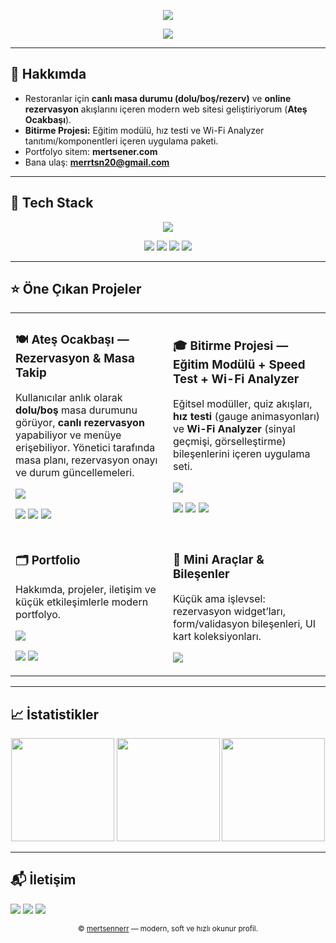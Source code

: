 <!-- Banner -->
<p align="center">
  <img src="https://capsule-render.vercel.app/api?type=transparent&fontColor=9aa4ff&text=Mert%20Şener&height=120&fontAlign=50&fontSize=56&desc=Full%20Stack%20Developer&descAlign=50&descAlignY=72" />
</p>

<!-- Typing -->
<p align="center">
  <img src="https://readme-typing-svg.demolab.com?font=Inter&weight=700&size=20&duration=2500&pause=1000&center=true&vCenter=true&width=640&lines=Modern+Web+Arayüzleri;Ger%C3%A7ek+Zamanl%C4%B1+Rezervasyon+Ak%C4%B1%C5%9Flar%C4%B1;Performans+ve+Kullan%C4%B1labilirlik+Odakl%C4%B1+Geli%C5%9Fim" />
</p>

---

## 👋 Hakkımda
- Restoranlar için **canlı masa durumu (dolu/boş/rezerv)** ve **online rezervasyon** akışlarını içeren modern web sitesi geliştiriyorum (**Ateş Ocakbaşı**).
- **Bitirme Projesi:** Eğitim modülü, hız testi ve Wi-Fi Analyzer tanıtımı/komponentleri içeren uygulama paketi.
- Portfolyo sitem: **mertsener.com**
- Bana ulaş: **merrtsn20@gmail.com**

---

## 🧰 Tech Stack
<!-- Soft, modern icons (skillicons) -->
<p align="center">
  <a href="#"><img src="https://skillicons.dev/icons?i=js,ts,react,next,tailwind,vercel,nodejs,express,firebase,redis,postgres,mongodb,git,github,figma&theme=dark" /></a>
</p>

<!-- Soft animated skill badges -->
<p align="center">
  <img src="https://img.shields.io/badge/Frontend-React%20%7C%20Next.js%20%7C%20Tailwind-1f2335?style=for-the-badge&labelColor=111827" />
  <img src="https://img.shields.io/badge/Backend-Node.js%20%7C%20Express-1f2335?style=for-the-badge&labelColor=111827" />
  <img src="https://img.shields.io/badge/Realtime-Firebase%20RTDB%20%7C%20WebSockets-1f2335?style=for-the-badge&labelColor=111827" />
  <img src="https://img.shields.io/badge/Deploy-Vercel%20%7C%20Docker-1f2335?style=for-the-badge&labelColor=111827" />
</p>

---

## ⭐ Öne Çıkan Projeler
<!-- Modern “card” görünümlü iki sütun -->
<table>
  <tr>
    <td width="50%">
      <h3>🍽️ Ateş Ocakbaşı — Rezervasyon & Masa Takip</h3>
      <p>Kullanıcılar anlık olarak <b>dolu/boş</b> masa durumunu görüyor, <b>canlı rezervasyon</b> yapabiliyor ve menüye erişebiliyor. Yönetici tarafında masa planı, rezervasyon onayı ve durum güncellemeleri.</p>
      <p>
        <a href="https://github.com/mertsenerr/atesocakbasi">
          <img src="https://github-readme-stats.vercel.app/api/pin/?username=mertsenerr&repo=atesocakbasi&theme=tokyonight&hide_border=true" />
        </a>
      </p>
      <p>
        <img src="https://img.shields.io/badge/React-0a0f1f?style=for-the-badge&logo=react" />
        <img src="https://img.shields.io/badge/Tailwind-0a0f1f?style=for-the-badge&logo=tailwindcss" />
        <img src="https://img.shields.io/badge/Firebase-0a0f1f?style=for-the-badge&logo=firebase" />
      </p>
    </td>
    <td width="50%">
      <h3>🎓 Bitirme Projesi — Eğitim Modülü + Speed Test + Wi-Fi Analyzer</h3>
      <p>Eğitsel modüller, quiz akışları, <b>hız testi</b> (gauge animasyonları) ve <b>Wi-Fi Analyzer</b> (sinyal geçmişi, görselleştirme) bileşenlerini içeren uygulama seti.</p>
      <p>
        <a href="https://github.com/mertsenerr/networksecuritytools">
          <img src="https://github-readme-stats.vercel.app/api/pin/?username=mertsenerr&repo=networksecuritytools&theme=tokyonight&hide_border=true" />
        </a>
      </p>
      <p>
        <img src="https://img.shields.io/badge/React-0a0f1f?style=for-the-badge&logo=react" />
        <img src="https://img.shields.io/badge/Firebase-0a0f1f?style=for-the-badge&logo=firebase" />
        <img src="https://img.shields.io/badge/Charts-0a0f1f?style=for-the-badge&logo=recharts" />
      </p>
    </td>
  </tr>
  <tr>
    <td width="50%">
      <h3>🗂️ Portfolio</h3>
      <p>Hakkımda, projeler, iletişim ve küçük etkileşimlerle modern portfolyo.</p>
      <p>
        <a href="https://github.com/mertsenerr/myportfolio">
          <img src="https://github-readme-stats.vercel.app/api/pin/?username=mertsenerr&repo=myportfolio&theme=tokyonight&hide_border=true" />
        </a>
      </p>
      <p>
        <img src="https://img.shields.io/badge/React-0a0f1f?style=for-the-badge&logo=react" />
        <img src="https://img.shields.io/badge/Tailwind-0a0f1f?style=for-the-badge&logo=tailwindcss" />
      </p>
    </td>
    <td width="50%">
      <h3>🧪 Mini Araçlar & Bileşenler</h3>
      <p>Küçük ama işlevsel: rezervasyon widget’ları, form/validasyon bileşenleri, UI kart koleksiyonları.</p>
      <p>
        <a href="https://github.com/mertsenerr?tab=repositories&q=component">
          <img src="https://img.shields.io/badge/GitHub-Component%20Kit-1f2335?style=for-the-badge&logo=github" />
        </a>
      </p>
    </td>
  </tr>
</table>

---

## 📈 İstatistikler
<p align="center">
  <img height="165" src="https://github-readme-stats.vercel.app/api?username=mertsenerr&show_icons=true&theme=tokyonight&hide_border=true&cache_seconds=3600" />
  <img height="165" src="https://streak-stats.demolab.com?user=mertsenerr&theme=tokyonight&hide_border=true" />
  <img height="165" src="https://github-readme-stats.vercel.app/api/top-langs/?username=mertsenerr&layout=compact&theme=tokyonight&hide_border=true&langs_count=8" />
</p>

---

## 📬 İletişim
<p>
  <a href="mailto:merrtsn20@gmail.com"><img src="https://img.shields.io/badge/Gmail-merrtsn20%40gmail.com-d14836?style=for-the-badge&logo=gmail&logoColor=fff" /></a>
  <a href="https://linkedin.com/in/mertsener"><img src="https://img.shields.io/badge/LinkedIn-mertsener-0a66c2?style=for-the-badge&logo=linkedin&logoColor=fff" /></a>
  <a href="https://mertsener.com"><img src="https://img.shields.io/badge/Portfolio-mertsener.com-111?style=for-the-badge&logo=vercel&logoColor=fff" /></a>
</p>

<p align="center">
  <sub>© <a href="https://github.com/mertsennerr">mertsennerr</a> — modern, soft ve hızlı okunur profil.</sub>
</p>
